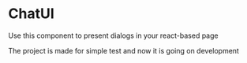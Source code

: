 # ChatUI

Use this component to present dialogs in your react-based page

The project is made for simple test and now it is going on development
